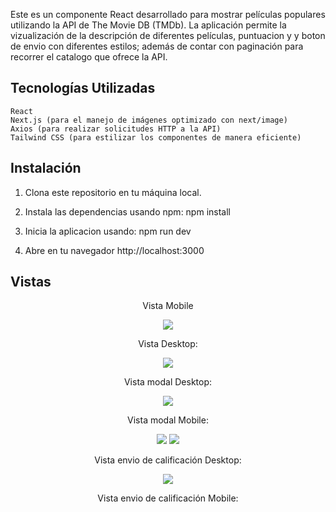 Este es un componente React desarrollado para mostrar películas populares utilizando la API de The Movie DB (TMDb). La aplicación  permite la vizualización de la descripción de diferentes películas, puntuacion y y boton de envio con diferentes estilos; además de contar con paginación para recorrer el catalogo que ofrece la API.


## Tecnologías Utilizadas
    React
    Next.js (para el manejo de imágenes optimizado con next/image)
    Axios (para realizar solicitudes HTTP a la API)
    Tailwind CSS (para estilizar los componentes de manera eficiente)


## Instalación
1. Clona este repositorio en tu máquina local.



2. Instala las dependencias usando npm:
    npm install

3. Inicia la aplicacion usando:
    npm run dev

4. Abre en tu navegador http://localhost:3000

## Vistas
<div align="center">
    <p>Vista Mobile</p>
    <img src="/public/mobile.png" />
    <p>Vista Desktop:</p>
    <img src="/public/mobile.png" />
    <p>Vista modal Desktop:</p>
    <img src="/public/modal-mobile.png">
    <p>Vista modal Mobile:</p>
    <img src="/public/modal-mobile.png">
    <img src="/public/envio-calificacion-mob.png">
    <p>Vista envio de calificación Desktop:</p>
    <img src="/public/envio-calificacion-mobile.png">
    <p>Vista envio de calificación Mobile:</p>
</div>
